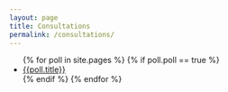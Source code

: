 ```yaml
---
layout: page
title: Consultations
permalink: /consultations/
---
```

<ul>
  {% for poll in site.pages %}
    {% if poll.poll == true %}
      <li><a href="{{ poll.url | prepend: site.baseurl }}"><div class='navigation-item'>{{poll.title}}</div></a></li>
    {% endif %}
  {% endfor %}
</ul>
